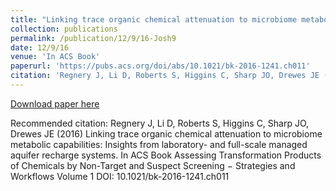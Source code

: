 ```yaml
---
title: "Linking trace organic chemical attenuation to microbiome metabolic capabilities: Insights from laboratory- and full-scale managed aquifer recharge systems"
collection: publications
permalink: /publication/12/9/16-Josh9
date: 12/9/16
venue: 'In ACS Book'
paperurl: 'https://pubs.acs.org/doi/abs/10.1021/bk-2016-1241.ch011'
citation: 'Regnery J, Li D, Roberts S, Higgins C, Sharp JO, Drewes JE (2016) Linking trace organic chemical attenuation to microbiome metabolic capabilities: Insights from laboratory- and full-scale managed aquifer recharge systems.   In ACS Book Assessing Transformation Products of Chemicals by Non-Target and Suspect Screening − Strategies and Workflows Volume 1 DOI: 10.1021/bk-2016-1241.ch011'
---
```


<a href='https://pubs.acs.org/doi/abs/10.1021/bk-2016-1241.ch011'>Download paper here</a>

Recommended citation: Regnery J, Li D, Roberts S, Higgins C, Sharp JO, Drewes JE (2016) Linking trace organic chemical attenuation to microbiome metabolic capabilities: Insights from laboratory- and full-scale managed aquifer recharge systems.   In ACS Book Assessing Transformation Products of Chemicals by Non-Target and Suspect Screening − Strategies and Workflows Volume 1 DOI: 10.1021/bk-2016-1241.ch011